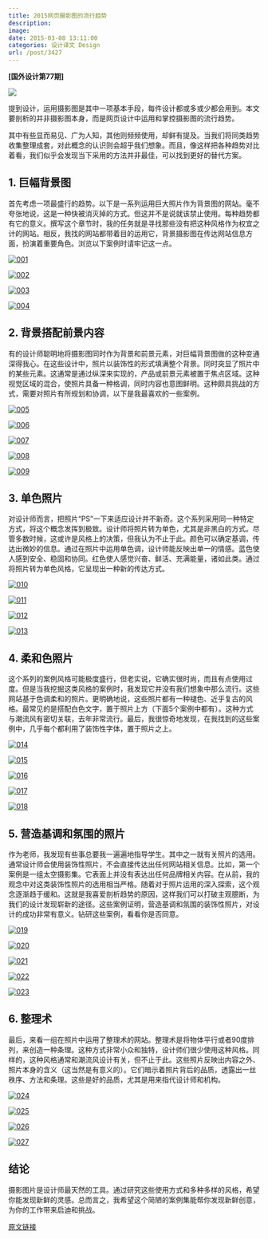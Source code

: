 ```yaml
---
title: 2015网页摄影图的流行趋势
description: 
image: 
date: 2015-03-08 13:11:00
categories: 设计译文 Design
url: /post/3427
---
```


**[国外设计第77期]**

![](http://netdna.webdesignerdepot.com/uploads/2015/03/featured1.jpg)

提到设计，运用摄影图是其中一项基本手段，每件设计都或多或少都会用到。本文要剖析的并非摄影图本身，而是网页设计中运用和掌控摄影图的流行趋势。

其中有些显而易见、广为人知，其他则频频使用，却鲜有提及。当我们将同类趋势收集整理成套，对此概念的认识则会超乎我们想象。而且，像这样把各种趋势对比着看，我们似乎会发现当下采用的方法并非最佳，可以找到更好的替代方案。

## 1. 巨幅背景图

首先考虑一项最盛行的趋势。以下是一系列运用巨大照片作为背景图的网站。毫不夸张地说，这是一种快被消灭掉的方式。但这并不是说就该禁止使用。每种趋势都有它的意义。撰写这个章节时，我的任务就是寻找那些没有把这种风格作为权宜之计的网站。相反，我找的网站都带着目的运用它，背景摄影图在传达网站信息方面，扮演着重要角色。浏览以下案例时请牢记这一点。

[![001](http://netdna.webdesignerdepot.com/uploads/2015/03/001.jpg "6 essential website photography trends for 2015 photo")](http://getden.co.uk/)

[![002](http://netdna.webdesignerdepot.com/uploads/2015/03/002.jpg "6 essential website photography trends for 2015 photo")](http://kuhlabo.co/)

[![003](http://netdna.webdesignerdepot.com/uploads/2015/03/003.jpg "6 essential website photography trends for 2015 photo")](http://www.mountvernon.org/)

[![004](http://netdna.webdesignerdepot.com/uploads/2015/03/004.jpg "6 essential website photography trends for 2015 photo")](http://dustlayer.com/)

## 2. 背景搭配前景内容

有的设计师聪明地将摄影图同时作为背景和前景元素，对巨幅背景图做的这种变通深得我心。在这些设计中，照片以装饰性的形式填满整个背景。同时突显了照片中的某些元素。这通常是通过纵深来实现的，产品或前景元素被置于焦点区域。这种视觉区域的混合，使照片具备一种格调，同时内容也意图鲜明。这种颇具挑战的方式，需要对照片有所规划和协调，以下是我最喜欢的一些案例。

[![005](http://netdna.webdesignerdepot.com/uploads/2015/03/005.jpg "6 essential website photography trends for 2015 photo")](http://www.meernotes.com/)

[![006](http://netdna.webdesignerdepot.com/uploads/2015/03/006.jpg "6 essential website photography trends for 2015 photo")](http://www.masterdynamic.com/)

[![007](http://netdna.webdesignerdepot.com/uploads/2015/03/007.jpg "6 essential website photography trends for 2015 photo")](http://losers.cz/)

[![008](http://netdna.webdesignerdepot.com/uploads/2015/03/008.jpg "6 essential website photography trends for 2015 photo")](http://art4web.sk/en)

[![009](http://netdna.webdesignerdepot.com/uploads/2015/03/009.jpg "6 essential website photography trends for 2015 photo")](http://litmus.com/)

## 3. 单色照片

对设计师而言，把照片“PS”一下来适应设计并不新奇。这个系列采用同一种特定方式，将这个概念发挥到极致。设计师将照片转为单色，尤其是非黑白的方式。尽管多数时候，这或许是风格上的决策，但我认为不止于此。颜色可以确定基调，传达出微妙的信息。通过在照片中运用单色调，设计师能反映出单一的情感。蓝色使人感到安全、稳固和协同。红色使人感觉兴奋、鲜活、充满能量，诸如此类。通过将照片转为单色风格，它呈现出一种新的传达方式。

[![010](http://netdna.webdesignerdepot.com/uploads/2015/03/010.jpg "6 essential website photography trends for 2015 photo")](http://emailestate.com/)

[![011](http://netdna.webdesignerdepot.com/uploads/2015/03/011.jpg "6 essential website photography trends for 2015 photo")](https://thoughtbot.com/)

[![012](http://netdna.webdesignerdepot.com/uploads/2015/03/012.jpg "6 essential website photography trends for 2015 photo")](http://beacancerkiller.com/)

[![013](http://netdna.webdesignerdepot.com/uploads/2015/03/013.jpg "6 essential website photography trends for 2015 photo")](http://www.dgbrt.fr/en/)

## 4. 柔和色照片

这个系列的案例风格可能极度盛行，但老实说，它确实很时尚，而且有点使用过度。但是当我挖掘这类风格的案例时，我发现它并没有我们想象中那么流行。这些网站基于色调柔和的照片。更明确地说，这些照片都有一种褪色、近乎复古的风格。最常见的是搭配白色文字，置于照片上方（下面5个案例中都有）。这种方式与潮流风有密切关联，去年非常流行。最后，我很惊奇地发现，在我找到的这些案例中，几乎每个都利用了装饰性字体，置于照片之上。

[![014](http://netdna.webdesignerdepot.com/uploads/2015/03/014.jpg "6 essential website photography trends for 2015 photo")](http://www.danneolsson.se/)

[![015](http://netdna.webdesignerdepot.com/uploads/2015/03/015.jpg "6 essential website photography trends for 2015 photo")](http://arabellaonboossa.com/)

[![016](http://netdna.webdesignerdepot.com/uploads/2015/03/016.jpg "6 essential website photography trends for 2015 photo")](http://robert-thomas10.com/)

[![017](http://netdna.webdesignerdepot.com/uploads/2015/03/017.jpg "6 essential website photography trends for 2015 photo")](http://agentace.com/)

[![018](http://netdna.webdesignerdepot.com/uploads/2015/03/018.jpg "6 essential website photography trends for 2015 photo")](http://bobworsleyforsenate.com/)

## 5. 营造基调和氛围的照片

作为老师，我发现有些事总要我一遍遍地指导学生。其中之一就有关照片的选用。通常设计师会使用装饰性照片，不会直接传达出任何网站相关信息。比如，第一个案例是一组太空摄影集。它表面上并没有表达出任何品牌相关内容。在从前，我的观念中对这类装饰性照片的选用相当严格。随着对于照片运用的深入探索，这个观念逐渐趋于缓和。这就是我喜爱剖析趋势的原因，这样我们可以打破主观臆断，为我们的设计发现崭新的途径。这些案例证明，营造基调和氛围的装饰性照片，对设计的成功非常有意义。钻研这些案例，看看你是否同意。

[![019](http://netdna.webdesignerdepot.com/uploads/2015/03/019.jpg "6 essential website photography trends for 2015 photo")]( http://www.alessiosantangelo.it/)

[![020](http://netdna.webdesignerdepot.com/uploads/2015/03/020.jpg "6 essential website photography trends for 2015 photo")](http://socalsydney.com.au/)

[![021](http://netdna.webdesignerdepot.com/uploads/2015/03/021.jpg "6 essential website photography trends for 2015 photo")]( http://www.ipsocreative.com/)

[![022](http://netdna.webdesignerdepot.com/uploads/2015/03/022.jpg "6 essential website photography trends for 2015 photo")](http://www.bitopia.com.ar/)

[![023](http://netdna.webdesignerdepot.com/uploads/2015/03/023.jpg "6 essential website photography trends for 2015 photo")](http://newchildrenshospital.org/)

## 6. 整理术

最后，来看一组在照片中运用了整理术的网站。整理术是将物体平行或者90度排列，来创造一种条理。这种方式非常小众和独特，设计师们很少使用这种风格。同样的，这种风格通常和潮流风设计有关，但不止于此。这些照片反映出内容之外、照片本身的含义（这当然是有意义的）。它们暗示着照片背后的品质，透露出一丝秩序、方法和条理。这些是好的品质，尤其是用来指代设计师和机构。

[![024](http://netdna.webdesignerdepot.com/uploads/2015/03/024.jpg "6 essential website photography trends for 2015 photo")](http://www.jennetliaw.com/)

[![025](http://netdna.webdesignerdepot.com/uploads/2015/03/025.jpg "6 essential website photography trends for 2015 photo")](http://pixelsandpurpose.com/)

[![026](http://netdna.webdesignerdepot.com/uploads/2015/03/026.jpg "6 essential website photography trends for 2015 photo")](http://www.panfriedpixels.com/)

[![027](http://netdna.webdesignerdepot.com/uploads/2015/03/027.jpg "6 essential website photography trends for 2015 photo")](http://www.wootten.com.au/)

## 结论

摄影图片是设计师最天然的工具。通过研究这些使用方式和多种多样的风格，希望你能发现新鲜的灵感。总而言之，我希望这个简陋的案例集能帮你发现新鲜创意，为你的工作带来启迪和挑战。

[原文链接](http://www.webdesignerdepot.com/2015/03/6-essential-website-photography-trends-for-2015/)